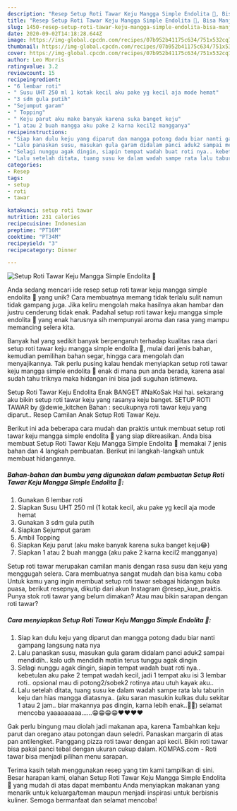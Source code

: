 ```yaml
---
description: "Resep Setup Roti Tawar Keju Mangga Simple Endolita 🤭, Bisa Manjain Lidah"
title: "Resep Setup Roti Tawar Keju Mangga Simple Endolita 🤭, Bisa Manjain Lidah"
slug: 1450-resep-setup-roti-tawar-keju-mangga-simple-endolita-bisa-manjain-lidah
date: 2020-09-02T14:18:28.644Z
image: https://img-global.cpcdn.com/recipes/07b952b41175c634/751x532cq70/setup-roti-tawar-keju-mangga-simple-endolita-🤭-foto-resep-utama.jpg
thumbnail: https://img-global.cpcdn.com/recipes/07b952b41175c634/751x532cq70/setup-roti-tawar-keju-mangga-simple-endolita-🤭-foto-resep-utama.jpg
cover: https://img-global.cpcdn.com/recipes/07b952b41175c634/751x532cq70/setup-roti-tawar-keju-mangga-simple-endolita-🤭-foto-resep-utama.jpg
author: Leo Morris
ratingvalue: 3.2
reviewcount: 15
recipeingredient:
- "6 lembar roti"
- " Susu UHT 250 ml 1 kotak kecil aku pake yg kecil aja mode hemat"
- "3 sdm gula putih"
- "Sejumput garam"
- " Topping"
- " Keju parut aku make banyak karena suka banget keju"
- "1 atau 2 buah mangga aku pake 2 karna kecil2 mangganya"
recipeinstructions:
- "Siap kan dulu keju yang diparut dan mangga potong dadu biar nanti gampang langsung nata nya"
- "Lalu panaskan susu, masukan gula garam didalam panci aduk2 sampai mendidih.. kalo udh mendidih matiin terus tunggu agak dingin"
- "Selagi nunggu agak dingin, siapin tempat wadah buat roti nya.. kebetulan aku pake 2 tempat wadah kecil, jadi 1 tempat aku isi 3 lembar roti.. opsional mau di potong2/sobek2 rotinya atau utuh kayak aku.."
- "Lalu setelah ditata, tuang susu ke dalam wadah sampe rata lalu taburin keju dan hias mangga diatasnya.. (aku saran masukin kulkas dulu sekitar 1 atau 2 jam.. biar makannya pas dingin, karna lebih enak..🤭😂) selamat mencoba yaaaaaaaaa......😁😁😁😁❤️❤️❤️❤️"
categories:
- Resep
tags:
- setup
- roti
- tawar

katakunci: setup roti tawar 
nutrition: 231 calories
recipecuisine: Indonesian
preptime: "PT16M"
cooktime: "PT34M"
recipeyield: "3"
recipecategory: Dinner

---
```



![Setup Roti Tawar Keju Mangga Simple Endolita 🤭](https://img-global.cpcdn.com/recipes/07b952b41175c634/751x532cq70/setup-roti-tawar-keju-mangga-simple-endolita-🤭-foto-resep-utama.jpg)

Anda sedang mencari ide resep setup roti tawar keju mangga simple endolita 🤭 yang unik? Cara membuatnya memang tidak terlalu sulit namun tidak gampang juga. Jika keliru mengolah maka hasilnya akan hambar dan justru cenderung tidak enak. Padahal setup roti tawar keju mangga simple endolita 🤭 yang enak harusnya sih mempunyai aroma dan rasa yang mampu memancing selera kita.

Banyak hal yang sedikit banyak berpengaruh terhadap kualitas rasa dari setup roti tawar keju mangga simple endolita 🤭, mulai dari jenis bahan, kemudian pemilihan bahan segar, hingga cara mengolah dan menyajikannya. Tak perlu pusing kalau hendak menyiapkan setup roti tawar keju mangga simple endolita 🤭 enak di mana pun anda berada, karena asal sudah tahu triknya maka hidangan ini bisa jadi suguhan istimewa.

Setup Roti Tawar Keju Endolita Enak BANGET #NaKoSak Hai hai. sekarang aku bikin setup roti tawar keju yang rasanya keju banget. SETUP ROTI TAWAR by @dewie_kitchen Bahan : secukupnya roti tawar keju yang diparut.. Resep Camilan Anak Setup Roti Tawar Keju.


Berikut ini ada beberapa cara mudah dan praktis untuk membuat setup roti tawar keju mangga simple endolita 🤭 yang siap dikreasikan. Anda bisa membuat Setup Roti Tawar Keju Mangga Simple Endolita 🤭 memakai 7 jenis bahan dan 4 langkah pembuatan. Berikut ini langkah-langkah untuk membuat hidangannya.

<!--inarticleads1-->

##### Bahan-bahan dan bumbu yang digunakan dalam pembuatan Setup Roti Tawar Keju Mangga Simple Endolita 🤭:

1. Gunakan 6 lembar roti
1. Siapkan  Susu UHT 250 ml (1 kotak kecil, aku pake yg kecil aja mode hemat
1. Gunakan 3 sdm gula putih
1. Siapkan Sejumput garam
1. Ambil  Topping
1. Siapkan  Keju parut (aku make banyak karena suka banget keju😂)
1. Siapkan 1 atau 2 buah mangga (aku pake 2 karna kecil2 mangganya)


Setup roti tawar merupakan camilan manis dengan rasa susu dan keju yang menggugah selera. Cara membuatnya sangat mudah dan bisa kamu coba Untuk kamu yang ingin membuat setup roti tawar sebagai hidangan buka puasa, berikut resepnya, dikutip dari akun Instagram @resep_kue_praktis. Punya stok roti tawar yang belum dimakan? Atau mau bikin sarapan dengan roti tawar? 

<!--inarticleads2-->

##### Cara menyiapkan Setup Roti Tawar Keju Mangga Simple Endolita 🤭:

1. Siap kan dulu keju yang diparut dan mangga potong dadu biar nanti gampang langsung nata nya
1. Lalu panaskan susu, masukan gula garam didalam panci aduk2 sampai mendidih.. kalo udh mendidih matiin terus tunggu agak dingin
1. Selagi nunggu agak dingin, siapin tempat wadah buat roti nya.. kebetulan aku pake 2 tempat wadah kecil, jadi 1 tempat aku isi 3 lembar roti.. opsional mau di potong2/sobek2 rotinya atau utuh kayak aku..
1. Lalu setelah ditata, tuang susu ke dalam wadah sampe rata lalu taburin keju dan hias mangga diatasnya.. (aku saran masukin kulkas dulu sekitar 1 atau 2 jam.. biar makannya pas dingin, karna lebih enak..🤭😂) selamat mencoba yaaaaaaaaa......😁😁😁😁❤️❤️❤️❤️


Gak perlu bingung mau diolah jadi makanan apa, karena Tambahkan keju parut dan oregano atau potongan daun seledri. Panaskan margarin di atas pan antilengket. Panggang pizza roti tawar dengan api kecil. Bikin roti tawar bisa pakai panci tebal dengan ukuran cukup dalam. KOMPAS.com - Roti tawar bisa menjadi pilihan menu sarapan. 

Terima kasih telah menggunakan resep yang tim kami tampilkan di sini. Besar harapan kami, olahan Setup Roti Tawar Keju Mangga Simple Endolita 🤭 yang mudah di atas dapat membantu Anda menyiapkan makanan yang menarik untuk keluarga/teman maupun menjadi inspirasi untuk berbisnis kuliner. Semoga bermanfaat dan selamat mencoba!
